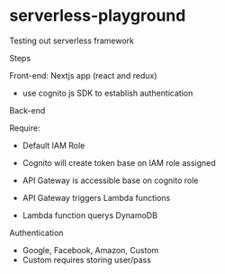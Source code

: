 # serverless-playground
Testing out serverless framework

Steps

Front-end: Nextjs app (react and redux)

- use cognito js SDK to establish authentication

Back-end

Require:
- Default IAM Role

- Cognito will create token base on IAM role assigned
- API Gateway is accessible base on cognito role
- API Gateway triggers Lambda functions
- Lambda function querys DynamoDB


Authentication

- Google, Facebook, Amazon, Custom
- Custom requires storing user/pass

